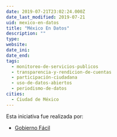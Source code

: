 ```yaml
---
date: 2019-07-21T23:02:24.000Z
date_last_modified: 2019-07-21
uid: mexico-en-datos
title: "México En Datos"
description: ""
type: 
website: 
date_ini: 
date_end: 
tags:
  - monitoreo-de-servicios-publicos
  - transparencia-y-rendicion-de-cuentas
  - participación-ciudadana
  - uso-de-datos-abiertos
  - periodismo-de-datos
cities: 
  - Ciudad de México
---
```


Esta iniciativa fue realizada por:

- [Gobierno Fácil](/i/gobierno-facil.html)
